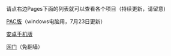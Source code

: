 请点右边Pages下面的列表就可以查看各个项目（持续更新，请留意)


[PAC版](https://github.com/Alvin9999/new-pac/wiki/PAC%E7%89%88%EF%BC%88windows%E7%94%B5%E8%84%91%E7%94%A8%EF%BC%89)（windows电脑用，7月23日更新）

[安卓手机版](https://github.com/Alvin9999/new-pac/wiki/%E5%AE%89%E5%8D%93%E6%89%8B%E6%9C%BA%E7%89%88)

[网门](https://github.com/Alvin9999/new-pac/wiki/%E7%BD%91%E9%97%A8%EF%BC%88%E5%85%8D%E7%BF%BB%E5%A2%99%E9%A1%B9%E7%9B%AE%EF%BC%89)（免翻墙）